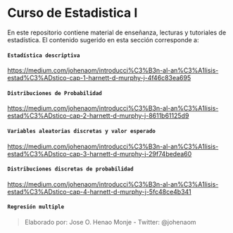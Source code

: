 # Curso de Estadistica I
En este repositorio contiene material de enseñanza, lecturas y tutoriales de estadística.
El contenido sugerido en esta sección corresponde a:
#### `Estadística descriptiva`
https://medium.com/johenaom/introducci%C3%B3n-al-an%C3%A1lisis-estad%C3%ADstico-cap-1-harnett-d-murphy-j-4f46c83ea695

#### `Distribuciones de Probabilidad`
https://medium.com/johenaom/introducci%C3%B3n-al-an%C3%A1lisis-estad%C3%ADstico-cap-2-harnett-d-murphy-j-8611b61125d9

#### `Variables aleatorias discretas y valor esperado`
https://medium.com/johenaom/introducci%C3%B3n-al-an%C3%A1lisis-estad%C3%ADstico-cap-3-harnett-d-murphy-j-29f74bedea60

#### `Distribuciones discretas de probabilidad`
https://medium.com/johenaom/introducci%C3%B3n-al-an%C3%A1lisis-estad%C3%ADstico-cap-4-harnett-d-murphy-j-5fc48ce4b341

#### `Regresión multiple`


> Elaborado por: Jose O. Henao Monje - Twitter: @johenaom
